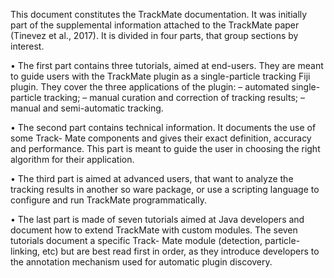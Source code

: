 This document constitutes the TrackMate documentation. It was initially part of the supplemental information attached to the TrackMate paper (Tinevez et al., 2017). It is divided in four parts, that group sections by interest.

• The first part contains three tutorials, aimed at end-users. They are meant to guide users with the TrackMate plugin as a single-particle tracking Fiji plugin. They cover the three applications of the plugin:
– automated single-particle tracking;
– manual curation and correction of tracking results; – manual and semi-automatic tracking.

• The second part contains technical information. It documents the use of some Track- Mate components and gives their exact definition, accuracy and performance. This part is meant to guide the user in choosing the right algorithm for their application.

• The third part is aimed at advanced users, that want to analyze the tracking results in another so ware package, or use a scripting language to configure and run TrackMate programmatically.

• The last part is made of seven tutorials aimed at Java developers and document how to extend TrackMate with custom modules. The seven tutorials document a specific Track- Mate module (detection, particle-linking, etc) but are best read first in order, as they introduce developers to the annotation mechanism used for automatic plugin discovery.
